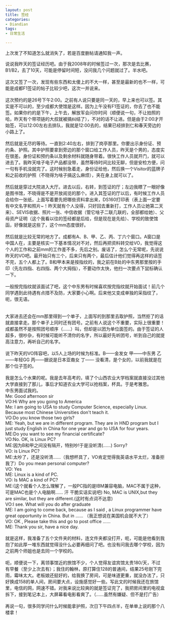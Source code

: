 ```yaml
---
layout: post
title: 签经
categories:
- Diandian
tags:
- 日常生活

---
```

<p>上次发了不知道怎么就消失了，若是百度删帖请通知我一声。</p>
<p>说说我昨天的签证经历吧。由于我2008年的时候签过一次，那次是去比赛，B1/B2，去了10天，可能是停留时间短，没问我几个问题就过了。半水吧。<br /><br />这次又签了一次，发现有些东西和太傻上的不大一样，甚至是最新的也不一样，可能是成都F1签证的帖子比较少吧，这次一并说来。<br /><br />这次预约的是26号下午2:00。之前有人说只要是同一天的，早上来也可以签。其实是不可以的，至少成都大使馆是这样。因为上午没有F1签证的，你去了也不能签。如果你约的是下午，上午去，解放军会问你时间（顺便说一句，不让拍照的哈，昨天有个带项链的大叔就被搞纠结了），不对的话不让进。但是由于2:00才开始签，可以12:00左右去排队，我就是12:00去的，结果已经排到仁和春天旁边的小路上了。<br /><br />然后就是无尽的等待。一直到2:40左右，排到了岗亭那里。你要出示身份证、预约条、护照。其中护照要拿到旁边的那个窗口给工作人员，昨天是个男的，态度实在很差。身份证和预约条以及剩余材料就随身带着。很快工作人员就开门，就可以进去了。我昨天啥子电子产品都没带，虽然等待时间比较无聊，但是安检方便，问一句有手机没就完了。这时候别急着走，身份证给他，然后换一个Visitor的蓝牌子和之前收的护照（不晓得为啥子搞这么麻烦），夹在身上就可以了。<br /><br />然后就是穿过大院进入大厅。进去以后，右转，到签证的厅；左边我瞟了一眼好像是图书馆，不晓得是不是开放阅览的那个。进入其签证的厅以后，有时候工作人员会给你一张纸，上面写着要先把哪些资料拿出来，DS160打印表（表上面一定要有中文名字和照片~！昨天就有个人没得，只好回去重新打，工作人员让她第二天来）、SEVIS收据、照片一张、中信收据（管它啥子二联几联的，全部都给她）、父母资产证明（这个我看以往的签经都是后给，但是现在是先给）、学校的致使馆函，好像就是这些了，这个mm态度很好。<br /><br />然后就是比较无常的地方了。成都有A、B、甲、乙、丙、丁六个窗口。A窗口是中国人在，主要是核实一下基本情况对不对，然后再把资料转交给VO，我觉得这个人的工作和之前mm的工作差不多，先后之别。废话了，怎么个无常呢，先说说昨天的VO吧。最开始只有三个，后来只有两个，最后估计他们觉得再这样的话签不完，五个人都上了。B和甲本来是按指纹的，我之前在B处的中东男那里按的手印（先左四指、右四指、两个大拇指），不要动作太快，他扫一次要点下鼠标确认一下。<br /><br />一般按完指纹就该面试了吧，这个中东男有时候喜欢按完指纹就开始面试！前几个同学遇到此待遇有点措不及防，大家要小心啊。后来他又变成单独的采指纹了，呃，很无语。<br /><br /><br />大家进去还会在mm那里得到一个单子，上面写的到那里去取护照，当然拒了的话就直接拿走。那个单子上同时还有团号。之前有人说这个不重要，实际上很重要！成都虽然不是按照团号顺序（……）叫，但却是以团为单位面签的。由于签证的人超多，很吵杂，有时候可能听不清你的名字，所以最好先听团号，听到自己的就提高注意力，再听自己的名字。<br /><br />说下昨天的VO阵容吧，以5人上场的时候为标准。B——金发女 甲——中东男 乙——年轻GG 丙——据说是日本亚裔女 丁—— 没看清，是个女的，以前我就是在那个位子签的。<br /><br />我是怎么个水果的呢。我是去年高考的，填了个山西农业大学档案就直接没过其他大学直接到了那儿，事后才知道农业大学可以抢档案，杯具。于是考雅思。<br />中东男面试我的。<br />Me: Good afternoon sir<br />VO:Hi Why are you going to America<br />Me: I am going to USA to study Computer Science, especially Linux. Because most Chinese Universities don't teach it.<br />VO:Do you know those two girls?<br />ME: Yeah, but we are in different program. They are in HND program but I just study English in China for one year and go to USA for four years.<br />ME:Do you want to see my financial certificate?<br />VO:No. OK, is Linux PC?<br />ME:因为B和甲之间没有隔开，特别吵!于是没听清(……) Sorry?<br />VO: is Linux PC?<br />ME:太吵了，还是没听清……（我想杯具了，VO肯定觉得我英语水平太烂，准备拒我了）Do you mean personal computer?<br />VO: Yes<br />ME: Linux is a kind of PC.<br />VO: Is MAC a kind of PC?<br />ME:(这个就看个人怎么理解了，一般PC指的是IBM兼容电脑，MAC不属于这种，可是MAC也是个人电脑啊…… 汗 干脆实话实说吧) No, MAC is UNIX,but they are similar, but they are different.(这时有点词不达意)<br />VO:I see. What will you do after graduate<br />ME: I am going to come back, because as I said , a Linux programmer have great opportunity in China. But in …… （我正想说在美国机会就不大了）<br />VO: OK , Please take this and go to post office ……<br />ME: Thank you sir, have a nice day.<br /><br />就是这样，我准备了五个文件夹的材料，连文件夹都没打开，呃，可能是他看到我抱了如此厚一堆东西就觉得没什么必要再细问了吧。也没有问我去哪个学校，因为之前两个师姐也是去同一个学校的。<br /><br />呃，顺便说一下，离领事馆近的旅馆不少，个人觉得友谊宾馆太贵180/天，不过有早餐（至少上次去有）；我住的翰林，原打算住128的普通间，结果25号刚下完雨，霉味太大。老板娘还挺好的，给我换了房间，可是味道更重，就没办法了，只好换成158的单人间，房间要大点，设施感觉好一些。写此文的时候我还在旅馆里，电信的网，网速不错。对我来说比较爽的就是签证完了，我把房间里的电视盒拆下，接到笔记本上，大屏幕看电影看爽了。（……虽然有嫌疑、但不是打广告）<br /><br />再说一句，很多同学问什么时候能拿护照，次日下午四点半，在单单上说的那个八楼拿！</p>